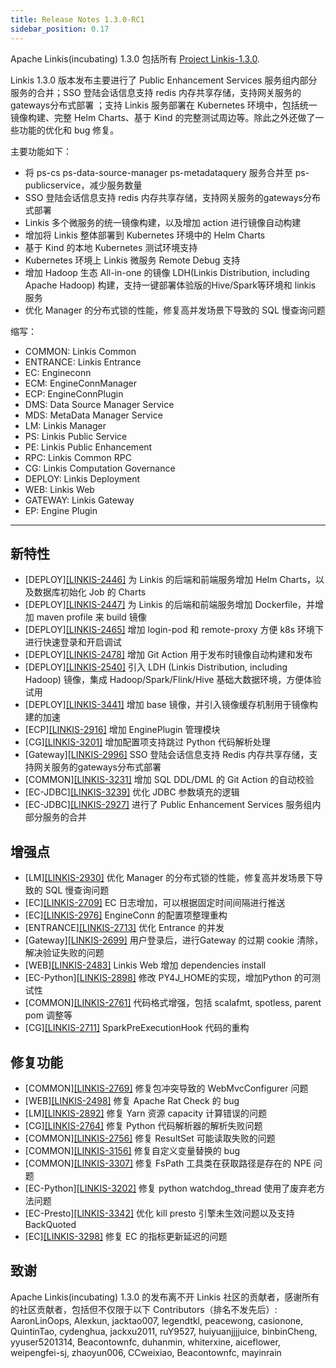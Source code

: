 ```yaml
---
title: Release Notes 1.3.0-RC1
sidebar_position: 0.17
---
```


Apache Linkis(incubating) 1.3.0 包括所有 [Project Linkis-1.3.0](https://github.com/apache/incubator-linkis/projects/14).

Linkis 1.3.0 版本发布主要进行了 Public Enhancement Services 服务组内部分服务的合并；SSO 登陆会话信息支持 redis 内存共享存储，支持网关服务的gateways分布式部署 ；支持 Linkis 服务部署在 Kubernetes 环境中，包括统一镜像构建、完整 Helm Charts、基于 Kind 的完整测试周边等。除此之外还做了一些功能的优化和 bug 修复。

主要功能如下：
* 将 ps-cs ps-data-source-manager ps-metadataquery 服务合并至 ps-publicservice，减少服务数量 
* SSO 登陆会话信息支持 redis 内存共享存储，支持网关服务的gateways分布式部署 
* Linkis 多个微服务的统一镜像构建，以及增加 action 进行镜像自动构建
* 增加将 Linkis 整体部署到 Kubernetes 环境中的 Helm Charts
* 基于 Kind 的本地 Kubernetes 测试环境支持
* Kubernetes 环境上 Linkis 微服务 Remote Debug 支持
* 增加 Hadoop 生态 All-in-one 的镜像 LDH(Linkis Distribution, including Apache Hadoop) 构建，支持一键部署体验版的Hive/Spark等环境和 linkis 服务
* 优化 Manager 的分布式锁的性能，修复高并发场景下导致的 SQL 慢查询问题

缩写：
- COMMON: Linkis Common
- ENTRANCE: Linkis Entrance
- EC: Engineconn
- ECM: EngineConnManager
- ECP: EngineConnPlugin
- DMS: Data Source Manager Service
- MDS: MetaData Manager Service
- LM: Linkis Manager
- PS: Linkis Public Service
- PE: Linkis Public Enhancement
- RPC: Linkis Common RPC
- CG: Linkis Computation Governance
- DEPLOY: Linkis Deployment
- WEB: Linkis Web
- GATEWAY: Linkis Gateway
- EP: Engine Plugin

---
## 新特性

+ \[DEPLOY][[LINKIS-2446]](https://github.com/apache/incubator-linkis/pull/2446) 为 Linkis 的后端和前端服务增加 Helm Charts，以及数据库初始化 Job 的 Charts
+ \[DEPLOY][[LINKIS-2447]](https://github.com/apache/incubator-linkis/pull/2447) 为 Linkis 的后端和前端服务增加 Dockerfile，并增加 maven profile 来 build 镜像
+ \[DEPLOY][[LINKIS-2465]](https://github.com/apache/incubator-linkis/pull/2465) 增加 login-pod 和 remote-proxy 方便 k8s 环境下进行快速登录和开启调试
+ \[DEPLOY][[LINKIS-2478]](https://github.com/apache/incubator-linkis/pull/2478) 增加 Git Action 用于发布时镜像自动构建和发布
+ \[DEPLOY][[LINKIS-2540]](https://github.com/apache/incubator-linkis/pull/2540) 引入 LDH (Linkis Distribution, including Hadoop) 镜像，集成 Hadoop/Spark/Flink/Hive 基础大数据环境，方便体验试用
+ \[DEPLOY][[LINKIS-3441]](https://github.com/apache/incubator-linkis/pull/3441) 增加 base 镜像，并引入镜像缓存机制用于镜像构建的加速
+ \[ECP][[LINKIS-2916]](https://github.com/apache/incubator-linkis/pull/2916) 增加 EnginePlugin 管理模块
+ \[CG][[LINKIS-3201]](https://github.com/apache/incubator-linkis/pull/3201)  增加配置项支持跳过 Python 代码解析处理
+ \[Gateway][[LINKIS-2996]](https://github.com/apache/incubator-linkis/pull/2996) SSO 登陆会话信息支持 Redis 内存共享存储，支持网关服务的gateways分布式部署 
+ \[COMMON][[LINKIS-3231]](https://github.com/apache/incubator-linkis/pull/3231) 增加 SQL DDL/DML 的 Git Action 的自动校验
+ \[EC-JDBC][[LINKIS-3239]](https://github.com/apache/incubator-linkis/pull/3239) 优化 JDBC 参数填充的逻辑 
+ \[EC-JDBC][[LINKIS-2927]](https://github.com/apache/incubator-linkis/pull/2927) 进行了 Public Enhancement Services 服务组内部分服务的合并

## 增强点

+ \[LM][[LINKIS-2930]](https://github.com/apache/incubator-linkis/pull/2930) 优化 Manager 的分布式锁的性能，修复高并发场景下导致的 SQL 慢查询问题
+ \[EC][[LINKIS-2709]](https://github.com/apache/incubator-linkis/pull/2709) EC 日志增加，可以根据固定时间间隔进行推送
+ \[EC][[LINKIS-2976]](https://github.com/apache/incubator-linkis/pull/2976) EngineConn 的配置项整理重构
+ \[ENTRANCE][[LINKIS-2713]](https://github.com/apache/incubator-linkis/pull/2713) 优化 Entrance 的并发
+ \[Gateway][[LINKIS-2699]](https://github.com/apache/incubator-linkis/pull/2699) 用户登录后，进行Gateway 的过期 cookie 清除，解决验证失败的问题
+ \[WEB][[LINKIS-2483]](https://github.com/apache/incubator-linkis/pull/2483) Linkis Web 增加 dependencies install
+ \[EC-Python][[LINKIS-2898]](https://github.com/apache/incubator-linkis/pull/2898) 修改 PY4J_HOME的实现，增加Python 的可测试性
+ \[COMMON][[LINKIS-2761]](https://github.com/apache/incubator-linkis/pull/2761) 代码格式增强，包括 scalafmt, spotless, parent pom 调整等
+ \[CG][[LINKIS-2711]](https://github.com/apache/incubator-linkis/pull/2711) SparkPreExecutionHook 代码的重构



## 修复功能
+ \[COMMON][[LINKIS-2769]](https://github.com/apache/incubator-linkis/pull/2769) 修复包冲突导致的 WebMvcConfigurer 问题
+ \[WEB][[LINKIS-2498]](https://github.com/apache/incubator-linkis/pull/2499) 修复 Apache Rat Check 的 bug
+ \[LM][[LINKIS-2892]](https://github.com/apache/incubator-linkis/pull/2892) 修复 Yarn 资源 capacity 计算错误的问题
+ \[CG][[LINKIS-2764]](https://github.com/apache/incubator-linkis/pull/2764) 修复 Python 代码解析器的解析失败问题
+ \[COMMON][[LINKIS-2756]](https://github.com/apache/incubator-linkis/pull/2756) 修复 ResultSet 可能读取失败的问题
+ \[COMMON][[LINKIS-3156]](https://github.com/apache/incubator-linkis/pull/3156) 修复自定义变量替换的 bug
+ \[COMMON][[LINKIS-3307]](https://github.com/apache/incubator-linkis/pull/3307) 修复 FsPath 工具类在获取路径是存在的 NPE 问题
+ \[EC-Python][[LINKIS-3202]](https://github.com/apache/incubator-linkis/pull/3156)  修复 python watchdog_thread 使用了废弃老方法问题 
+ \[EC-Presto][[LINKIS-3342]](https://github.com/apache/incubator-linkis/pull/3342) 优化 kill presto 引擎未生效问题以及支持 BackQuoted
+ \[EC][[LINKIS-3298]](https://github.com/apache/incubator-linkis/pull/3298) 修复 EC 的指标更新延迟的问题

## 致谢
Apache Linkis(incubating) 1.3.0 的发布离不开 Linkis 社区的贡献者，感谢所有的社区贡献者，包括但不仅限于以下 Contributors（排名不发先后）:
AaronLinOops, Alexkun, jacktao007, legendtkl, peacewong, casionone, QuintinTao, cydenghua, jackxu2011, ruY9527, huiyuanjjjjuice,
binbinCheng, yyuser5201314, Beacontownfc, duhanmin, whiterxine, aiceflower, weipengfei-sj, zhaoyun006, CCweixiao, Beacontownfc, mayinrain
